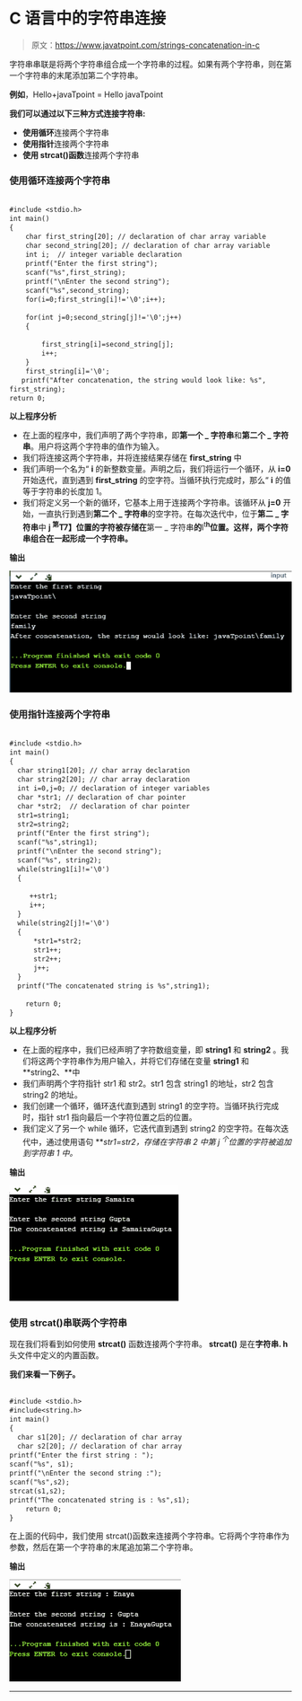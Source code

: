 # C 语言中的字符串连接

> 原文：<https://www.javatpoint.com/strings-concatenation-in-c>

字符串串联是将两个字符串组合成一个字符串的过程。如果有两个字符串，则在第一个字符串的末尾添加第二个字符串。

**例如**，Hello+javaTpoint = Hello javaTpoint

**我们可以通过以下三种方式连接字符串:**

*   **使用循环**连接两个字符串
*   **使用指针**连接两个字符串
*   **使用 strcat()函数**连接两个字符串

### 使用循环连接两个字符串

```

#include <stdio.h>
int main()
{
    char first_string[20]; // declaration of char array variable
    char second_string[20]; // declaration of char array variable
    int i;  // integer variable declaration
    printf("Enter the first string");
    scanf("%s",first_string);
    printf("\nEnter the second string");
    scanf("%s",second_string);
    for(i=0;first_string[i]!='\0';i++); 

    for(int j=0;second_string[j]!='\0';j++)
    {

        first_string[i]=second_string[j];
        i++;
    }
    first_string[i]='\0';
   printf("After concatenation, the string would look like: %s", first_string);
return 0;

```

**以上程序分析**

*   在上面的程序中，我们声明了两个字符串，即**第一个 _ 字符串**和**第二个 _ 字符串**。用户将这两个字符串的值作为输入。
*   我们将连接这两个字符串，并将连接结果存储在 **first_string** 中
*   我们声明一个名为“ **i** 的新整数变量。声明之后，我们将运行一个循环，从 **i=0** 开始迭代，直到遇到 **first_string** 的空字符。当循环执行完成时，那么“ **i** 的值等于字符串的长度加 1。
*   我们将定义另一个新的循环，它基本上用于连接两个字符串。该循环从 **j=0** 开始，一直执行到遇到**第二个 _ 字符串**的空字符。在每次迭代中，位于**第二 _ 字符串**中 **j <sup>第</sup>T7】位置的字符被存储在**第一 _ 字符串**的**I<sup>t</sup>**<sup>h</sup>位置。这样，两个字符串组合在一起形成一个字符串。**

**输出**

![Strings Concatenation in C](img/7aeced34081ac6007e0483dc24298d41.png)

### 使用指针连接两个字符串

```

#include <stdio.h>
int main()
{
  char string1[20]; // char array declaration
  char string2[20]; // char array declaration
  int i=0,j=0; // declaration of integer variables
  char *str1; // declaration of char pointer
  char *str2;  // declaration of char pointer
  str1=string1;
  str2=string2;
  printf("Enter the first string");
  scanf("%s",string1);
  printf("\nEnter the second string");
  scanf("%s", string2);
  while(string1[i]!='\0')
  {

     ++str1;
     i++;
  }
  while(string2[j]!='\0')
  {
      *str1=*str2;
      str1++;
      str2++;
      j++;
  }
  printf("The concatenated string is %s",string1);

    return 0;
}

```

**以上程序分析**

*   在上面的程序中，我们已经声明了字符数组变量，即 **string1** 和 **string2** 。我们将这两个字符串作为用户输入，并将它们存储在变量 **string1** 和 **string2、**中
*   我们声明两个字符指针 str1 和 str2。str1 包含 string1 的地址，str2 包含 string2 的地址。
*   我们创建一个循环，循环迭代直到遇到 string1 的空字符。当循环执行完成时，指针 str1 指向最后一个字符位置之后的位置。
*   我们定义了另一个 while 循环，它迭代直到遇到 string2 的空字符。在每次迭代中，通过使用语句 ***str1=*str2，存储在字符串 2 中第 j <sup>个</sup>位置的字符被追加到字符串 1 中。**

**输出**

![Strings Concatenation in C](img/b1b410c3d23f9557eb0b070e45e41868.png)

### 使用 strcat()串联两个字符串

现在我们将看到如何使用 **strcat()** 函数连接两个字符串。 **strcat()** 是在**字符串. h** 头文件中定义的内置函数。

**我们来看一下例子。**

```

#include <stdio.h>
#include<string.h>
int main()
{
  char s1[20]; // declaration of char array
  char s2[20]; // declaration of char array
printf("Enter the first string : ");
scanf("%s", s1);
printf("\nEnter the second string :");
scanf("%s",s2);
strcat(s1,s2);
printf("The concatenated string is : %s",s1);
    return 0;
}

```

在上面的代码中，我们使用 strcat()函数来连接两个字符串。它将两个字符串作为参数，然后在第一个字符串的末尾追加第二个字符串。

**输出**

![Strings Concatenation in C](img/e5685476e63e10b0123cdb3a5d205f44.png)

* * *